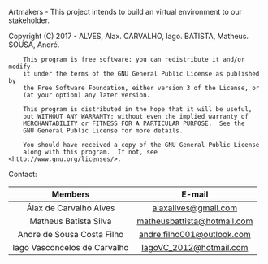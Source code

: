 Artmakers - This project intends to build an virtual environment to our stakeholder.

Copyright (C) 2017 - ALVES, Álax. CARVALHO, Iago. BATISTA, Matheus. SOUSA, André.

        This program is free software: you can redistribute it and/or modify
        it under the terms of the GNU General Public License as published by
        the Free Software Foundation, either version 3 of the License, or
        (at your option) any later version.

        This program is distributed in the hope that it will be useful,
        but WITHOUT ANY WARRANTY; without even the implied warranty of
        MERCHANTABILITY or FITNESS FOR A PARTICULAR PURPOSE.  See the
        GNU General Public License for more details.

        You should have received a copy of the GNU General Public License
        along with this program.  If not, see <http://www.gnu.org/licenses/>.

Contact:

| Members | E-mail |
| :-----: | :----: |
| Álax de Carvalho Alves | alaxallves@gmail.com |
| Matheus Batista Silva | matheusbattista@hotmail.com |  
| Andre de Sousa Costa Filho | andre.filho001@outlook.com |
| Iago Vasconcelos de Carvalho| IagoVC_2012@hotmail.com |


